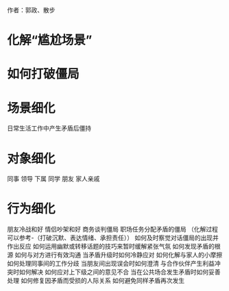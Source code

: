 作者：郭政、散步

# 化解“尴尬场景”

# 如何打破僵局

# 场景细化

日常生活工作中产生矛盾后僵持

# 对象细化

同事
领导
下属
同学
朋友
家人亲戚

# 行为细化

朋友冷战和好
情侣吵架和好
商务谈判僵局
职场任务分配矛盾的僵局
（化解过程可以参考-（打破沉默、表达情绪、承担责任））
如何及时察觉对话僵局的出现并作出反应
如何运用幽默或转移话题的技巧来暂时缓解紧张气氛
如何发现矛盾的根源
如何与对方进行有效沟通
当矛盾升级时如何冷静应对
如何化解与家人的小摩擦
如何处理同事间的工作分歧
当朋友间出现误会时如何澄清
与合作伙伴产生利益冲突时如何解决
如何应对上下级之间的意见不合
当在公共场合发生矛盾时如何妥善处理
如何修复因矛盾而受损的人际关系
如何避免同样矛盾再次发生

